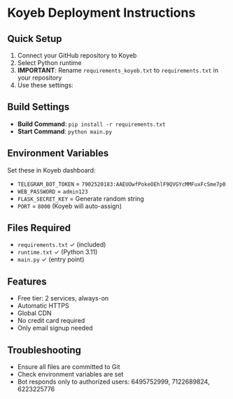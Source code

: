 # Koyeb Deployment Instructions

## Quick Setup
1. Connect your GitHub repository to Koyeb
2. Select Python runtime
3. **IMPORTANT**: Rename `requirements_koyeb.txt` to `requirements.txt` in your repository
4. Use these settings:

## Build Settings
- **Build Command**: `pip install -r requirements.txt`
- **Start Command**: `python main.py`

## Environment Variables
Set these in Koyeb dashboard:
- `TELEGRAM_BOT_TOKEN` = `7902520183:AAEUOwfPokeOEhlF9QVGYcMMFuxFcSme7p0`
- `WEB_PASSWORD` = `admin123`
- `FLASK_SECRET_KEY` = Generate random string
- `PORT` = `8000` (Koyeb will auto-assign)

## Files Required
- `requirements.txt` ✓ (included)
- `runtime.txt` ✓ (Python 3.11)
- `main.py` ✓ (entry point)

## Features
- Free tier: 2 services, always-on
- Automatic HTTPS
- Global CDN
- No credit card required
- Only email signup needed

## Troubleshooting
- Ensure all files are committed to Git
- Check environment variables are set
- Bot responds only to authorized users: 6495752999, 7122689824, 6223225776
